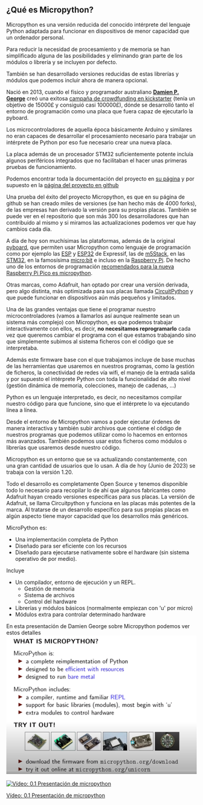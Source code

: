 ## ¿Qué es Micropython?

Micropython es una versión reducida del conocido intérprete del lenguaje Python adaptada para funcionar en dispositivos de menor capacidad que un ordenador personal.

Para reducir la necesidad de procesamiento y de memoria se han simplificado alguna de las posibilidades y eliminando gran parte de los módulos o librería y se incluyen por defecto.

También se han desarrollado versiones reducidas de estas librerías y módulos que podemos incluir ahora de manera opcional.

Nació en 2013,  cuando el físico y programador australiano **[Damien P. George](https://dpgeorge.net/)** creó una exitosa [campaña de crowdfunding en kickstarter](https://www.kickstarter.com/projects/214379695/micro-python-python-for-microcontrollers?lang=es) (tenía un objetivo de 15000£ y consiguió casi 100000£), dónde se desarrolló tanto el entorno de programación como una placa que fuera capaz de ejecutarlo la pyboard.

Los microcontroladores de aquella época básicamente Arduino y similares no eran capaces de desarrollar el procesamiento necesario para trabajar un intérprete de Python por eso fue necesario crear una nueva placa.

La placa además de un procesador STM32 suficientemente potente incluía algunos periféricos integrados que no facilitaban el hacer unas primeras pruebas de funcionamiento.

Podemos encontrar toda la documentación del proyecto en [su página](https://micropython.org/) y por supuesto en la [página del proyecto en github](https://github.com/micropython/micropython)

Una prueba del éxito del proyecto Micropython, es que en su página de github se han creado miles de versiones (se han hecho más de 4000 forks), de las empresas han derivado la versión para su propias placas. También se puede ver en el repositorio que son más 300 los desarrolladores que han contribuido al mismo y si miramos las actualizaciones podemos ver que hay cambios cada día.

A día de hoy son muchísimas las plataformas, además de la original [pyboard](http://micropython.org/download/pybv1), que permiten usar Micropython como lenguaje de programación como por ejemplo las [ESP](http://micropython.org/download/esp8266) y [ESP32](http://micropython.org/download/esp32) de Expressif, las de [m5Stack](https://github.com/m5stack/M5Stack_MicroPython), en las [STM32](http://micropython.org/download/stm32), en la famosísima [micro:bit](https://microbit.org/get-started/user-guide/python/) e incluso en la [Raspberry Pi](https://github.com/boochow/micropython-raspberrypi). De hecho uno de los entornos de programación [recomendados para la nueva Raspberry Pi Pico es micropython](http://micropython.org/download/rp2-pico).

Otras marcas, como Adafruit, han optado por crear una versión derivada, pero algo distinta, más optimizada para sus placas llamada [CircuitPython](https://learn.adafruit.com/bienvenido-a-circuitpython-2/que-es-circuitpython) y que puede funcionar en dispositivos aún más pequeños y limitados.

Una de las grandes ventajas que tiene el programar nuestro microcontroladores (vamos a llamarlos así aunque realmente sean un sistema más complejo) con Micropython, es que podemos trabajar interactivamente con ellos, es decir, **no necesitamos reprogramarlo** cada vez que queremos cambiar el programa con el que estamos trabajando sino que simplemente subimos al sistema ficheros con el código que se interpretaba.

Además este firmware base con el que trabajamos incluye de base muchas de las herramientas que usaremos en nuestros programas, como la gestión de ficheros, la conectividad de redes vía wifi, el manejo de la entrada salida y por supuesto el intérprete Python con toda la funcionalidad de alto nivel (gestión dinámica de memoria, colecciones, manejo de cadenas, ...)

Python es un lenguaje interpretado, es decir, no necesitamos compilar nuestro código para que funcione, sino que el intérprete lo va ejecutando línea a línea.

Desde el entorno de Micropython vamos a poder ejecutar órdenes de manera interactiva y también subir archivos que contiene el código de nuestros programas que podemos utilizar como lo hacemos en entornos más avanzados. También podemos usar estos ficheros como módulos o  librerías que usaremos desde nuestro código.

Micropython es un entorno que se va actualizando constantemente, con una gran cantidad de usuarios que lo usan. A día de hoy (Junio de 2023) se trabaja con la versión 1.20.

Todo el desarrollo es completamente Open Source y tenemos disponible todo lo necesario para recopilar lo de ahí que algunos fabricantes como Adafruit hayan creado versiones específicas para sus placas. La versión de Adafruit, se llama Circuitpython y funciona en las placas más potentes de la marca. Al tratarse de un desarrollo específico para sus propias placas en algún aspecto tiene mayor capacidad que los desarrollos más genéricos.


MicroPython es:

* Una implementación completa de Python
* Diseñado para ser eficiente con los recursos
* Diseñado para ejecutarse nativamente sobre el hardware (sin sistema operativo de por medio). 


Incluye

* Un compilador, entorno de ejecución y un REPL.
    * Gestión de memoria
    * Sistema de archivos
    * Control del hardware
* Librerías y módulos básicos (normalmente empiezan con 'u' por micro)
* Módulos extra para controlar determinado hardware

En esta presentación de Damien George sobre Micropython podemos ver estos detalles
![](./images/WhatISMircopython.png)

[![Vídeo: 0.1 Presentación de micropython](https://img.youtube.com/vi/Y2018fMlSvQ/0.jpg)](https://drive.google.com/file/d/12GklMQ_kHhmaNFoXg7iAVYlvCgptHA_4/view?usp=sharing)

[Vídeo: 0.1 Presentación de micropython](https://drive.google.com/file/d/12GklMQ_kHhmaNFoXg7iAVYlvCgptHA_4/view?usp=sharing)


